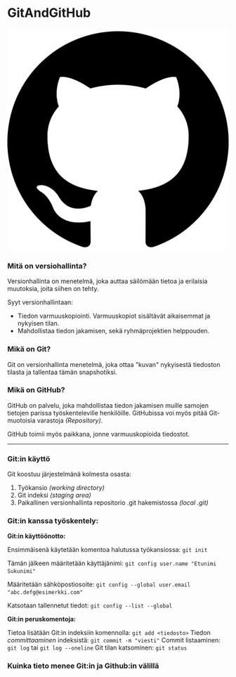 # GitAndGitHub

![alt text](githublogo.png)


### Mitä on versiohallinta? 

Versionhallinta on menetelmä, joka auttaa säilömään tietoa ja erilaisia muutoksia, joita siihen on tehty. 

Syyt versionhallintaan:

- Tiedon varmuuskopiointi. Varmuuskopiot sisältävät aikaisemmat ja nykyisen tilan.
- Mahdollistaa tiedon jakamisen, sekä ryhmäprojektien helppouden.

### Mikä on Git?

Git on versionhallinta menetelmä, joka ottaa "kuvan" nykyisestä tiedoston tilasta ja tallentaa tämän snapshotiksi.

### Mikä on GitHub?

GitHub on palvelu, joka mahdollistaa tiedon jakamisen muille samojen tietojen parissa työskenteleville henkilöille. GitHubissa voi myös pitää Git-muotoisia varastoja *(Repository)*.

GitHub toimii myös paikkana, jonne varmuuskopioida tiedostot. 

---

### Git:in käyttö

Git koostuu järjestelmänä kolmesta osasta:

1. Työkansio *(working directory)*
2. Git indeksi *(staging area)*
3. Paikallinen versionhallinta repositorio .git hakemistossa *(local .git)*

### Git:in kanssa työskentely:

**Git:in käyttöönotto:**

Ensimmäisenä käytetään komentoa halutussa työkansiossa: `git init`

Tämän jälkeen määritetään käyttäjänimi: `git config user.name "Etunimi Sukunimi"`

Määritetään sähköpostiosoite: `git config --global user.email "abc.defg@esimerkki.com"`

Katsotaan tallennetut tiedot: `git config --list --global`

**Git:in peruskomentoja:**

Tietoa lisätään Git:in indeksiin komennolla: `git add <tiedosto>`
Tiedon *committaaminen* indeksistä: `git commit -m "viesti"`
Commit listaaminen: `git log` tai `git log --oneline`
Git tilan katsominen: `git status`

### Kuinka tieto menee Git:in ja Github:in välillä

